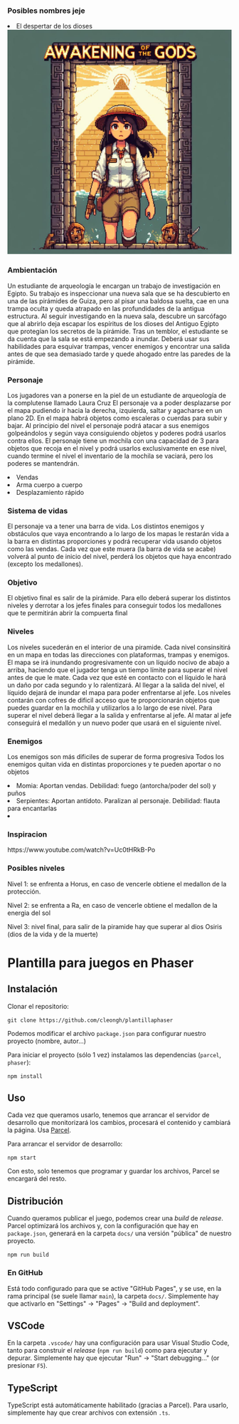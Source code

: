 <H3>Posibles nombres jeje</H3>
<li>El despertar de los dioses</li>
<img src="imagenes\portada.jpeg" />
<h3>Ambientación</h3>
<p>Un estudiante de arqueología le encargan un trabajo de investigación en Egipto. Su trabajo es inspeccionar una nueva sala que se ha descubierto en una de las pirámides de Guiza, pero al pisar una baldosa suelta, cae en una trampa oculta y queda atrapado en las profundidades de la antigua estructura. 
Al seguir investigando en la nueva sala, descubre un sarcófago que al abrirlo deja escapar los espíritus de los dioses del Antiguo Egipto que protegían los secretos de la pirámide. Tras un temblor, el estudiante se da cuenta que la sala se está empezando a inundar. 
Deberá usar sus habilidades para esquivar trampas, vencer enemigos y encontrar una salida antes de que sea demasiado tarde y quede ahogado entre las paredes de la pirámide.</p>
<h3>Personaje</h3>
<p>Los jugadores van a ponerse en la piel de un estudiante de arqueología de la complutense llamado Laura Cruz
El personaje va a poder desplazarse por el mapa pudiendo ir hacia la derecha, izquierda, saltar y agacharse en un plano 2D. En el mapa habrá objetos como escaleras o cuerdas para subir y bajar.
Al principio del nivel el personaje podrá atacar a sus enemigos golpeándolos y según vaya consiguiendo objetos y poderes podrá usarlos contra ellos.
El personaje tiene un mochila con una capacidad de 3 para objetos que recoja en el nivel y podrá usarlos exclusivamente en ese nivel, cuando termine el nivel el inventario de la mochila se vaciará, pero los poderes se mantendrán.
	<li>Vendas</li>
	<li>Arma cuerpo a cuerpo</li>
	<li>Desplazamiento rápido</li>
</p>
<h3>Sistema de vidas</h3>
<p>El personaje va a tener una barra de vida. Los distintos enemigos y obstáculos que vaya encontrando a lo largo de los mapas le restarán vida a la barra en distintas proporciones y podrá recuperar vida usando objetos como las vendas. Cada vez que este muera (la barra de vida se acabe) volverá al punto de inicio del nivel, perderá los objetos que haya encontrado (excepto los medallones).</p>

<h3>Objetivo</h3>
<p>El objetivo final es salir de la pirámide. Para ello deberá superar los distintos niveles y derrotar a los jefes finales para conseguir todos los medallones que te permitirán abrir la compuerta final</p>

<h3>Niveles</h3>
<p>Los niveles sucederán en el interior de una piramide. Cada nivel consinsitirá en un mapa en todas las direcciones con plataformas, trampas y enemigos. El mapa se irá inundando progresivamente con un líquido nocivo de abajo a arriba, haciendo que el jugador tenga un tiempo límite para superar el nivel antes de que le mate. Cada vez que esté en contacto con el líquido le hará un daño por cada segundo y lo ralentizará. Al llegar a la salida del nivel, el líquido dejará de inundar el mapa para poder enfrentarse al jefe.
Los niveles contarán con cofres de dificil acceso que te proporcionarán objetos que puedes guardar en la mochila y utilizarlos a lo largo de ese nivel.
Para superar el nivel deberá llegar a la salida y enfrentarse al jefe. Al matar al jefe conseguirá el medallón y un nuevo poder que usará en el siguiente nivel.</p>

<h3>Enemigos</h3>
<p>Los enemigos son más dificiles de superar de forma progresiva
Todos los enemigos quitan vida en distintas proporciones y te pueden aportar o no objetos</p>
<li>Momia: Aportan vendas. Debilidad: fuego (antorcha/poder del sol) y puños</li>
<li>Serpientes: Aportan antídoto. Paralizan al personaje. Debilidad: flauta para encantarlas</li>
<li> </li>

<h3>Inspiracion</h3>
<p>https://www.youtube.com/watch?v=Uc0tHRkB-Po</p>

<h3>Posibles niveles</h3>
<p>Nivel 1: se enfrenta a Horus, en caso de vencerle obtiene el medallon de la protección.</p>
<p>Nivel 2: se enfrenta a Ra, en caso de vencerle obtiene el medallon de la energia del sol</p>
<p>Nivel 3: nivel final, para salir de la piramide hay que superar al dios Osiris (dios de la vida y de la muerte)</p>



# Plantilla para juegos en Phaser

## Instalación

Clonar el repositorio:

```
git clone https://github.com/cleongh/plantillaphaser
```

Podemos modificar el archivo `package.json` para configurar nuestro proyecto (nombre, autor...)

Para iniciar el proyecto (sólo 1 vez) instalamos las dependencias (`parcel`, `phaser`):

```
npm install
```

## Uso

Cada vez que queramos usarlo, tenemos que arrancar el servidor de desarrollo que monitorizará los cambios, procesará el contenido y cambiará la página. Usa [Parcel](https://parceljs.org/).

Para arrancar el servidor de desarrollo:

```
npm start
```

Con esto, solo tenemos que programar y guardar los archivos, Parcel se encargará del resto.

## Distribución

Cuando queramos publicar el juego, podemos crear una *build* de *release*. Parcel optimizará los archivos y, con la configuración que hay en `package.json`, generará en la carpeta `docs/` una versión "pública" de nuestro proyecto.

```
npm run build
```

### En GitHub

Está todo configurado para que se active "GitHub Pages", y se use, en la rama principal (se suele llamar `main`), la carpeta `docs/`. Simplemente hay que activarlo en "Settings" → "Pages" → "Build and deployment".

## VSCode

En la carpeta `.vscode/` hay una configuración para usar Visual Studio Code, tanto para construir el *release* (`npm run build`) como para ejecutar y depurar. Simplemente hay que ejecutar "Run" → "Start debugging..." (or presionar `F5`).

## TypeScript

TypeScript está automáticamente habilitado (gracias a Parcel). Para usarlo, simplemente hay que crear archivos con extensión `.ts`.
